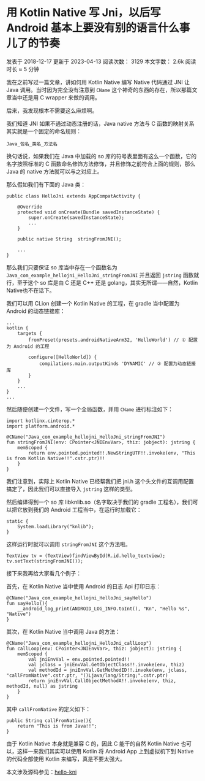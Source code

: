 # 用 Kotlin Native 写 Jni，以后写 Android 基本上要没有别的语言什么事儿了的节奏

 发表于 2018-12-17 更新于 2023-04-13 阅读次数： 3129 本文字数： 2.6k 阅读时长 ≈ 5 分钟

我在之前写过一篇文章，讲如何用 Kotlin Native 编写 Native 代码通过 JNI 让 Java 调用。当时因为完全没有注意到 `CName` 这个神奇的东西的存在，所以那篇文章当中还是用 C wrapper 来做的调用。

后来，我发现根本不需要这么麻烦啊。



我们知道 JNI 如果不通过动态注册的话，Java native 方法与 C 函数的映射关系其实就是一个固定的命名规则：

```
Java_包名_类名_方法名
```

换句话说，如果我们在 Java 中加载的 so 库的符号表里面有这么一个函数，它的名字按照标准的 C 函数命名修饰方法修饰，并且修饰之前符合上面的规则，那么 Java 的 native 方法就可以与之对应上。

那么假如我们有下面的 Java 类：

```
public class HelloJni extends AppCompatActivity {

    @Override
    protected void onCreate(Bundle savedInstanceState) {
        super.onCreate(savedInstanceState);
        ...
    }

    public native String  stringFromJNI();
    
    ...
}
```

那么我们只要保证 so 库当中存在一个函数名为 `Java_com_example_hellojni_HelloJni_stringFromJNI` 并且返回 `jstring` 函数就行，至于这个 so 库是由 C 还是 C++ 还是 golang，其实无所谓——自然，Kotlin Native也不在话下。

我们可以用 CLion 创建一个 Kotlin Native 的工程，在 gradle 当中配置为 Android 的动态链接库：

```
...
kotlin {
    targets {
        fromPreset(presets.androidNativeArm32, 'HelloWorld') // ① 配置为 Android 的工程

        configure([HelloWorld]) {
            compilations.main.outputKinds 'DYNAMIC' // ② 配置为动态链接库
        }
    }
    ...
}
...
```

然后随便创建一个文件，写一个全局函数，并用 `CName` 进行标注如下：

```
import kotlinx.cinterop.*
import platform.android.*

@CName("Java_com_example_hellojni_HelloJni_stringFromJNI")
fun stringFromJNI(env: CPointer<JNIEnvVar>, thiz: jobject): jstring {
    memScoped {
        return env.pointed.pointed!!.NewStringUTF!!.invoke(env, "This is from Kotlin Native!!".cstr.ptr)!!
    }
}
```

我们注意到，实际上 Kotlin Native 已经帮我们把 jni.h 这个头文件的互调用配置搞定了，因此我们可以直接导入 `jstring` 这样的类型。

然后编译得到一个 so 库 libknlib.so（名字取决于我们的 gradle 工程名），我们可以把它放到我们的 Android 工程当中，在运行时加载它：

```
static {
    System.loadLibrary("knlib");
}
```

这样运行时就可以调用 `stringFromJNI` 这个方法啦。

```
TextView tv = (TextView)findViewById(R.id.hello_textview);
tv.setText(stringFromJNI());
```

接下来我再给大家看几个例子：

首先，在 Kotlin Native 当中使用 Android 的日志 Api 打印日志：

```
@CName("Java_com_example_hellojni_HelloJni_sayHello")
fun sayHello(){
    __android_log_print(ANDROID_LOG_INFO.toInt(), "Kn", "Hello %s", "Native")
}
```

其次，在 Kotlin Native 当中调用 Java 的方法：

```
@CName("Java_com_example_hellojni_HelloJni_callLoop")
fun callLoop(env: CPointer<JNIEnvVar>, thiz: jobject): jstring {
    memScoped {
        val jniEnvVal = env.pointed.pointed!!
        val jclass = jniEnvVal.GetObjectClass!!.invoke(env, thiz)
        val methodId = jniEnvVal.GetMethodID!!.invoke(env, jclass, "callFromNative".cstr.ptr, "()Ljava/lang/String;".cstr.ptr)
        return jniEnvVal.CallObjectMethodA!!.invoke(env, thiz, methodId, null) as jstring
    }
}
```

其中 `callFromNative` 的定义如下：

```
public String callFromNative(){
    return "This is from Java!!";
}
```

由于 Kotlin Native 本身就是兼容 C 的，因此 C 能干的自然 Kotlin Native 也可以，这样一来我们其实可以使用 Kotlin 将 Android App 上到虚拟机下到 Native 的代码全部使用 Kotlin 来编写，真是不要太强大。

本文涉及源码参见：[hello-kni](https://github.com/enbandari/hello-kni)